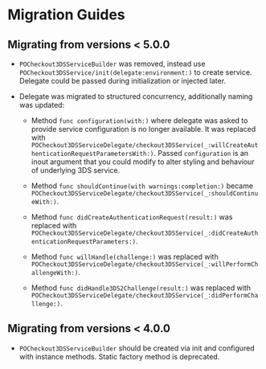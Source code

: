 # Migration Guides

## Migrating from versions < 5.0.0

- `POCheckout3DSServiceBuilder` was removed, instead use ``POCheckout3DSService/init(delegate:environment:)`` to create
service. Delegate could be passed during initialization or injected later.

- Delegate was migrated to structured concurrency, additionally naming was updated:

  - Method `func configuration(with:)` where delegate was asked to provide service configuration is no longer available.
It was replaced with ``POCheckout3DSServiceDelegate/checkout3DSService(_:willCreateAuthenticationRequestParametersWith:)``.
Passed `configuration` is an inout argument that you could modify to alter styling and behaviour of underlying 3DS
service.

  - Method `func shouldContinue(with warnings:completion:)` became
``POCheckout3DSServiceDelegate/checkout3DSService(_:shouldContinueWith:)``.

  - Method `func didCreateAuthenticationRequest(result:)` was replaced with
``POCheckout3DSServiceDelegate/checkout3DSService(_:didCreateAuthenticationRequestParameters:)``.

  - Method `func willHandle(challenge:)` was replaced with ``POCheckout3DSServiceDelegate/checkout3DSService(_:willPerformChallengeWith:)``.

  - Method `func didHandle3DS2Challenge(result:)` was replaced with ``POCheckout3DSServiceDelegate/checkout3DSService(_:didPerformChallenge:)``.  

## Migrating from versions < 4.0.0

- ``POCheckout3DSServiceBuilder`` should be created via init and configured with instance methods. Static factory 
method is deprecated.
